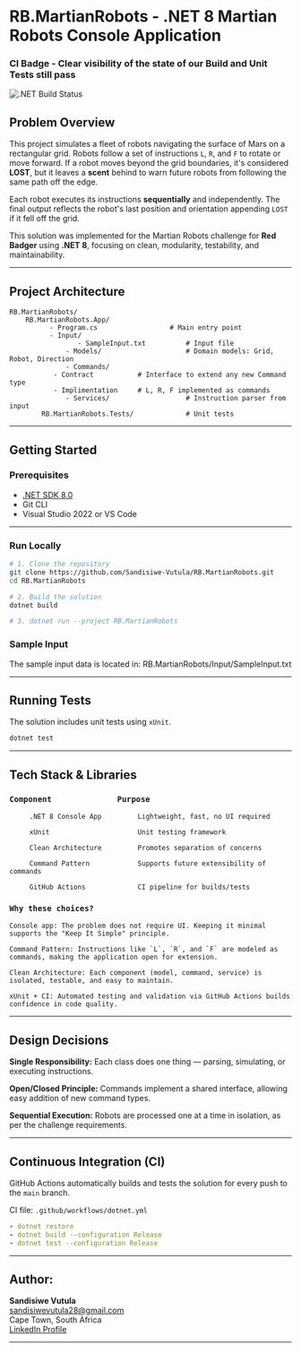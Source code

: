 # RB.MartianRobots - .NET 8 Martian Robots Console Application

### CI Badge - Clear visibility of the state of our Build and Unit Tests still pass

![.NET Build Status](https://github.com/Sandisiwe-Vutula/RB.MartianRobots/actions/workflows/dotnet.yml/badge.svg)


## Problem Overview

This project simulates a fleet of robots navigating the surface of Mars on a rectangular grid. Robots follow a set of instructions `L`, `R`, and `F` to rotate or move forward. If a robot moves beyond the grid boundaries, it's considered **LOST**, but it leaves a **scent** behind to warn future robots from following the same path off the edge.

Each robot executes its instructions **sequentially** and independently. The final output reflects the robot's last position and orientation appending `LOST` if it fell off the grid.

This solution was implemented for the Martian Robots challenge for **Red Badger** using **.NET 8**, focusing on clean, modularity, testability, and maintainability.

---

## Project Architecture

```text
RB.MartianRobots/
	RB.MartianRobots.App/
	      - Program.cs                  # Main entry point
	      - Input/
                 - SampleInput.txt          # Input file
              - Models/                     # Domain models: Grid, Robot, Direction
              - Commands/                   
		   - Contract		    # Interface to extend any new Command type			
		   - Implimentation	    # L, R, F implemented as commands
              - Services/                   # Instruction parser from input
        RB.MartianRobots.Tests/             # Unit tests
```

---

## Getting Started

### Prerequisites

- [.NET SDK 8.0](https://dotnet.microsoft.com/download)
- Git CLI
- Visual Studio 2022 or VS Code

---

### Run Locally

```bash
# 1. Clone the repository
git clone https://github.com/Sandisiwe-Vutula/RB.MartianRobots.git
cd RB.MartianRobots

# 2. Build the solution
dotnet build

# 3. dotnet run --project RB.MartianRobots
```

### Sample Input

The sample input data is located in: RB.MartianRobots/Input/SampleInput.txt

---

## Running Tests

The solution includes unit tests using `xUnit`.

```bash
dotnet test
```
---

## Tech Stack & Libraries

### `Component				Purpose`
```
     .NET 8 Console App			Lightweight, fast, no UI required

     xUnit				        Unit testing framework

     Clean Architecture			Promotes separation of concerns

     Command Pattern			Supports future extensibility of commands

     GitHub Actions			    CI pipeline for builds/tests
```

### `Why these choices?`
```
Console app: The problem does not require UI. Keeping it minimal supports the "Keep It Simple" principle.

Command Pattern: Instructions like `L`, `R`, and `F` are modeled as commands, making the application open for extension.

Clean Architecture: Each component (model, command, service) is isolated, testable, and easy to maintain.

xUnit + CI: Automated testing and validation via GitHub Actions builds confidence in code quality.

```

---

## Design Decisions

**Single Responsibility:** Each class does one thing — parsing, simulating, or executing instructions.

**Open/Closed Principle:** Commands implement a shared interface, allowing easy addition of new command types.

**Sequential Execution:** Robots are processed one at a time in isolation, as per the challenge requirements.


---

## Continuous Integration (CI)

GitHub Actions automatically builds and tests the solution for every push to the `main` branch.

CI file: `.github/workflows/dotnet.yml`

```yaml
- dotnet restore
- dotnet build --configuration Release
- dotnet test --configuration Release
```

---

## Author:

**Sandisiwe Vutula**   
sandisiwevutula28@gmail.com  
Cape Town, South Africa  
[LinkedIn Profile](https://www.linkedin.com/in/sandisiwe-vutula-20421b97/)

---